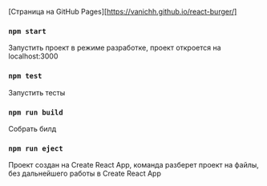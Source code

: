 
[Страница на GitHub Pages][https://vanichh.github.io/react-burger/]
### `npm start`

Запустить проект в режиме разработке, проект откроется на localhost:3000


### `npm test`

Запустить тесты

### `npm run build`

Собрать билд

### `npm run eject`

Проект создан на Create React App, команда разберет проект на файлы, без дальнейшего работы в Create React App
